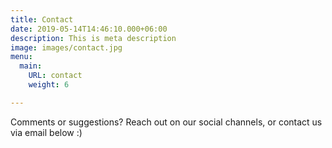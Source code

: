 ```yaml
---
title: Contact
date: 2019-05-14T14:46:10.000+06:00
description: This is meta description
image: images/contact.jpg
menu:
  main:
    URL: contact
    weight: 6

---
```

Comments or suggestions? Reach out on our social channels, or contact us via email below :)